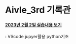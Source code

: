 # Aivle_3rd 기록관
#### [2023년 2월 2일 실습내용 보기](https://github.com/ROADwon/Aivle_3rd/blob/main/practice_23_02_02.ipynb)
: VScode jupyer활용 python기초
